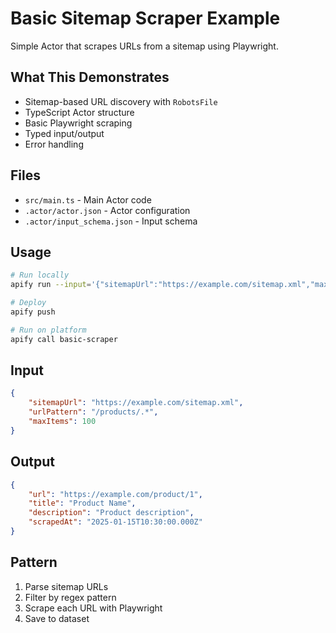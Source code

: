 # Basic Sitemap Scraper Example

Simple Actor that scrapes URLs from a sitemap using Playwright.

## What This Demonstrates

- Sitemap-based URL discovery with `RobotsFile`
- TypeScript Actor structure
- Basic Playwright scraping
- Typed input/output
- Error handling

## Files

- `src/main.ts` - Main Actor code
- `.actor/actor.json` - Actor configuration
- `.actor/input_schema.json` - Input schema

## Usage

```bash
# Run locally
apify run --input='{"sitemapUrl":"https://example.com/sitemap.xml","maxItems":10}'

# Deploy
apify push

# Run on platform
apify call basic-scraper
```

## Input

```json
{
    "sitemapUrl": "https://example.com/sitemap.xml",
    "urlPattern": "/products/.*",
    "maxItems": 100
}
```

## Output

```json
{
    "url": "https://example.com/product/1",
    "title": "Product Name",
    "description": "Product description",
    "scrapedAt": "2025-01-15T10:30:00.000Z"
}
```

## Pattern

1. Parse sitemap URLs
2. Filter by regex pattern
3. Scrape each URL with Playwright
4. Save to dataset
